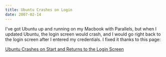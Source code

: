 ```yaml
---
title: Ubuntu Crashes on Login
date: 2007-02-14
---
```

I've got Ubuntu up and running on my Macbook with Parallels, but when I updated Ubuntu, the login screen would crash, and I would go right back to the login screen after I entered my credentials. I fixed it thanks to this page:

<a href="https://linuxfud.wordpress.com/2006/09/29/ubuntu-crashes-on-start-and-returns-to-the-login-screen/">Ubuntu Crashes on Start and Returns to the Login Screen</a>

